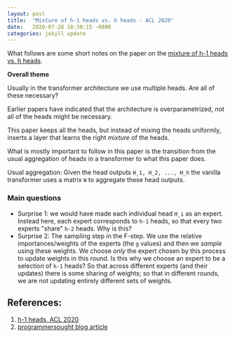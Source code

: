```yaml
---
layout: post
title:  "Mixture of h-1 heads vs. h heads - ACL 2020"
date:   2020-07-28 18:30:15 -0800
categories: jekyll update
---
```


What follows are some short notes on the paper on the [mixture of h-1 heads vs. h heads](https://www.aclweb.org/anthology/2020.acl-main.587/).

**Overall theme**

Usually in the transformer architecture we use multiple heads. Are all of these
necessary?

Earlier papers have indicated that the architecture is overparametrized, not all of
the heads might be necessary.

This paper keeps all the heads, but instead of mixing the heads uniformly, inserts a
layer that learns the right _mixture_ of the heads.

What is mostly important to follow in this paper is the transition from the usual
aggregation of heads in a transformer to what this paper does.

Usual aggregation:
Given the head outputs `H_1, H_2, ..., H_h` the vanilla transformer uses a matrix `W`
to aggregate these head outputs.

### Main questions
* Surprise 1: we would have made each individual head `H_i` as an expert. Instead here,
each expert corresponds to `h-1` heads, so that every two experts "share" `h-2` heads.
Why is this?
* Surprise 2: The sampling step in the F-step. We use the relative importances/weights of the
experts (the `g` values) and then we _sample_ using these weights. We choose _only_ the
expert chosen by this process to update weights in this round.
Is this why we choose an expert to be a selection of `h-1` heads? So that across
different experts (and their updates) there is some sharing of weights; so that in
different rounds, we are not updating entirely different sets of weights. 



## References:
1. [h-1 heads, ACL 2020](https://www.aclweb.org/anthology/2020.acl-main.587/)
2. [programmersought blog article](https://www.programmersought.com/article/85534594552/)
